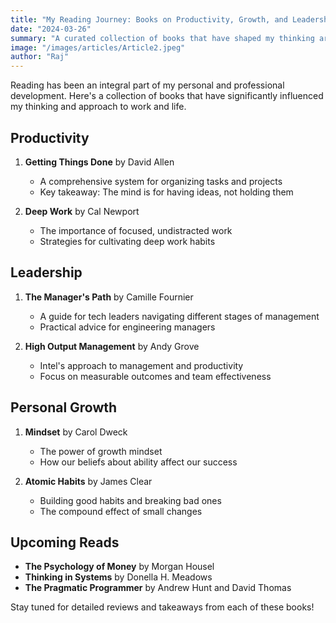 ```yaml
---
title: "My Reading Journey: Books on Productivity, Growth, and Leadership"
date: "2024-03-26"
summary: "A curated collection of books that have shaped my thinking around productivity, personal growth, and leadership."
image: "/images/articles/Article2.jpeg"
author: "Raj"
---
```


Reading has been an integral part of my personal and professional development. Here's a collection of books that have significantly influenced my thinking and approach to work and life.

## Productivity

1. **Getting Things Done** by David Allen
   - A comprehensive system for organizing tasks and projects
   - Key takeaway: The mind is for having ideas, not holding them

2. **Deep Work** by Cal Newport
   - The importance of focused, undistracted work
   - Strategies for cultivating deep work habits

## Leadership

1. **The Manager's Path** by Camille Fournier
   - A guide for tech leaders navigating different stages of management
   - Practical advice for engineering managers

2. **High Output Management** by Andy Grove
   - Intel's approach to management and productivity
   - Focus on measurable outcomes and team effectiveness

## Personal Growth

1. **Mindset** by Carol Dweck
   - The power of growth mindset
   - How our beliefs about ability affect our success

2. **Atomic Habits** by James Clear
   - Building good habits and breaking bad ones
   - The compound effect of small changes

## Upcoming Reads

- **The Psychology of Money** by Morgan Housel
- **Thinking in Systems** by Donella H. Meadows
- **The Pragmatic Programmer** by Andrew Hunt and David Thomas

Stay tuned for detailed reviews and takeaways from each of these books! 